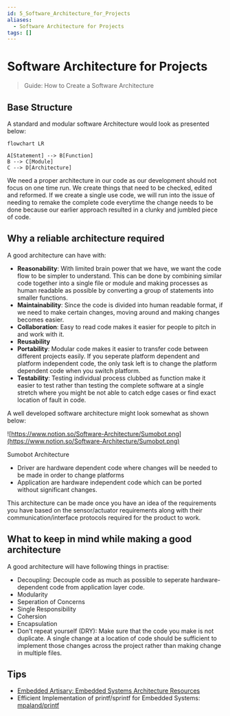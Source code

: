 ```yaml
---
id: 5_Software_Architecture_for_Projects
aliases:
  - Software Architecture for Projects
tags: []
---
```



# Software Architecture for Projects

> Guide: How to Create a Software Architecture

## Base Structure

A standard and modular software Architecture would look as presented below:

```mermaid
flowchart LR

A[Statement] --> B[Function]
B --> C[Module]
C --> D[Architecture]
```

We need a proper architecture in our code as our development should not focus on one time run. We create things that need to be checked, edited and reformed. If we create a single use code, we will run into the issue of needing to remake the complete code everytime the change needs to be done because our earlier approach resulted in a clunky and jumbled piece of code.

## Why a reliable architecture required

A good architecture can have with: 

- **Reasonability**: With limited brain power that we have, we want the code flow to be simpler to understand. This can be done by combining similar code together into a single file or module and making processes as human readable as possible by converting a group of statements into smaller functions. 
- **Maintainability**: Since the code is divided into human readable format, if we need to make certain changes, moving around and making changes becomes easier. 
- **Collaboration**: Easy to read code makes it easier for people to pitch in and work with it. 
- **Reusability** 
- **Portability**: Modular code makes it easier to transfer code between different projects easily. If you seperate platform dependent and platform independent code, the only task left is to change the platform dependent code when you switch platform. 
- **Testability**: Testing individual process clubbed as function make it easier to test rather than testing the complete software at a single stretch where you might be not able to catch edge cases or find exact location of fault in code.

A well developed software architecture might look somewhat as shown below:

![https://www.notion.so/Software-Architecture/Sumobot.png](https://www.notion.so/Software-Architecture/Sumobot.png)

Sumobot Architecture

- Driver are hardware dependent code where changes will be needed to be made in order to change platforms
- Application are hardware independent code which can be ported without significant changes.

This architecture can be made once you have an idea of the requirements you have based on the sensor/actuator requirements along with their communication/interface protocols required for the product to
work.

## What to keep in mind while making a good architecture

A good architecture will have following things in practise: 

- Decoupling: Decouple code as much as possible to seperate hardware-dependent code from application layer code. 
- Modularity 
- Seperation of Concerns 
- Single Responsibility 
- Cohersion 
- Encapsulation 
- Don’t repeat yourself (DRY): Make sure that the code you make is not duplicate. A single change at a location of code should be sufficient to implement those changes across the project rather than making change in multiple files.

## Tips

- [Embedded Artisary: Embedded Systems Architecture Resources](https://embeddedartistry.com/blog/2019/07/12/embedded-systems-architecture-resources/)
- Efficient Implementation of printf/sprintf for Embedded Systems: [mpaland/printf](https://github.com/mpaland/printf)

